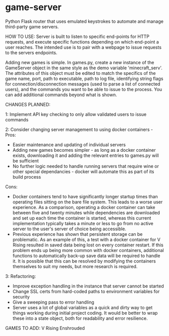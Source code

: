 # game-server

Python Flask router that uses emulated keystrokes to automate and manage third-party game servers. 

HOW TO USE:
Server is built to listen to specific end-points for HTTP requests, and execute specific functions depending on which end-point a user reaches. The intended use is to pair with a webpage to issue requests to the servers endpoints.

Adding new games is simple. In games.py, create a new instance of the GameServer object in the same style as the demo variable 'minecraft_serv'. The attributes of this object must be edited to match the specifics of the game name, port, path to executable, path to log file, identifying string flags for connection/disconnection messages (used to parse a list of connected users), and the commands you want to be able to issue to the process. You can add additional commands beyond what is shown.

CHANGES PLANNED:

1: Implement API key checking to only allow validated users to issue commands


2: Consider changing server management to using docker containers -
Pros:
- Easier maintenance and updating of individual servers
- Adding new games becomes simpler - as long as a docker container exists, downloading it and adding the relevant entries to games.py will be sufficient
- No further logic needed to handle running servers that require wine or other special dependancies - docker will automate this as part of its build process

Cons:
- Docker containers tend to have significantly longer startup times than operating files sitting on the bare file system. This leads to a worse user experience. As a comparison, operating a docker container can take between five and twenty minutes while dependencies are downloaded and set up each time the container is started, whereas this current implementation typically takes a minute or less to go from no active server to the user's server of choice being accessible.
- Previous experience has shown that persistent storage can be problematic. As an example of this, a test with a docker container for V Rising resulted in saved data being lost on every container restart. If this problem ends up being more common with docker containers, additional functions to automatically back-up save data will be required to handle it. It is possible that this can be resolved by modifying the containers themselves to suit my needs, but more research is required.

3: Refactoring:
- Improve exception handling in the instance that server cannot be started
- Change SSL certs from hard-coded paths to environment variables for security
- Give a sweeping pass to error handling
- Server uses a lot of global variables as a quick and dirty way to get things working during initial project coding. It would be better to wrap these into a state object, both for readability and error resilience.


GAMES TO ADD:
V Rising
Enshrouded
